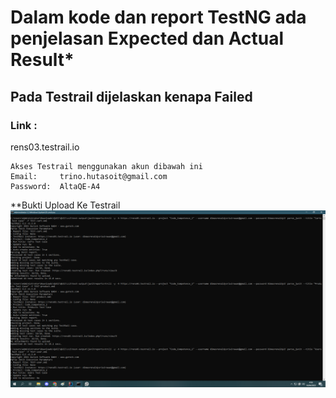 # Dalam kode dan report TestNG ada penjelasan Expected dan Actual Result*
## Pada Testrail dijelaskan kenapa Failed
### Link :
rens03.testrail.io
```
Akses Testrail menggunakan akun dibawah ini
Email:     trino.hutasoit@gmail.com	
Password:  AltaQE-A4
```
**Bukti Upload Ke Testrail
![path](assets/uploading.png)
